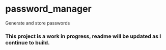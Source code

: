 # password_manager
Generate and store passwords

### This project is a work in progress, readme will be updated as I continue to build. ###
